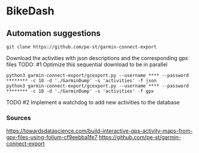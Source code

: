 # BikeDash

## Automation suggestions

```
git clone https://github.com/pe-st/garmin-connect-export
```

Download the activities with json descriptions and the corresponding gpx files
TODO: #1 Optimize this sequential download to be in parallel
```
python3 garmin-connect-export/gcexport.py --username **** --password ******** -c 10 -d './GarminDump' -s 'activities' -f json
python3 garmin-connect-export/gcexport.py --username **** --password ******** -c 10 -d './GarminDump' -s 'activities' -f gpx
```

TODO #2 Implement a watchdog to add new activities to the database


### Sources

https://towardsdatascience.com/build-interactive-gps-activity-maps-from-gpx-files-using-folium-cf9eebba1fe7
https://github.com/pe-st/garmin-connect-export
